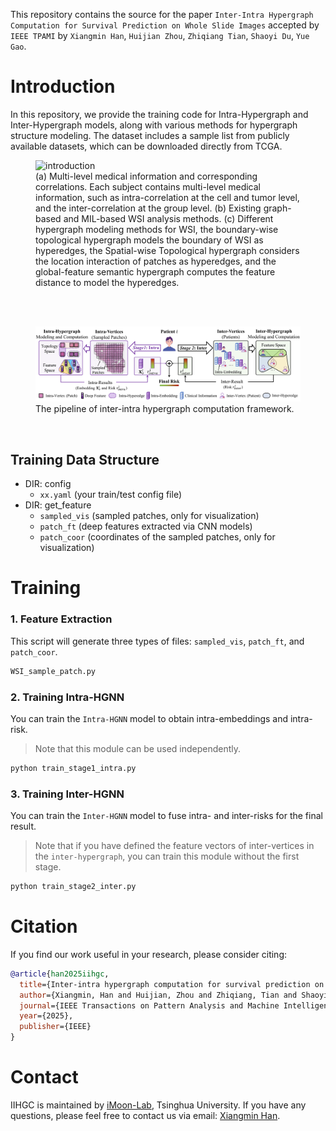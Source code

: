 This repository contains the source for the paper `Inter-Intra Hypergraph Computation for Survival Prediction on Whole Slide Images` accepted by `IEEE TPAMI` by `Xiangmin Han`, `Huijian Zhou`, `Zhiqiang Tian`, `Shaoyi Du`, `Yue Gao`.

# Introduction  
In this repository, we provide the training code for Intra-Hypergraph and Inter-Hypergraph models, along with various methods for hypergraph structure modeling. The dataset includes a sample list from publicly available datasets, which can be downloaded directly from TCGA.
<br>
<figure>
  <img src="images/intro.png" alt="introduction">
  <figcaption>(a) Multi-level medical information and corresponding correlations. Each subject contains multi-level medical information, such as intra-correlation at the cell and tumor level, and the inter-correlation at the group level. (b) Existing graph-based and MIL-based WSI analysis methods. (c) Different hypergraph modeling methods for WSI, the boundary-wise topological hypergraph models the boundary of WSI as hyperedges, the Spatial-wise Topological hypergraph considers the location interaction of patches as hyperedges, and the global-feature semantic hypergraph computes the feature distance to model the hyperedges.</figcaption>
</figure>

<br><br>

<figure>
  <img src="images/pipiline.png" alt="pipeline">
  <figcaption>The pipeline of inter-intra hypergraph computation framework.</figcaption>
</figure>

<br>

## Training Data Structure  
- DIR: config
	- `xx.yaml` (your train/test config file)
- DIR: get_feature
	- `sampled_vis` (sampled patches, only for visualization)
	- `patch_ft` (deep features extracted via CNN models)
	- `patch_coor` (coordinates of the sampled patches, only for visualization)


# Training

### 1. Feature Extraction
This script will generate three types of files: `sampled_vis`, `patch_ft`, and `patch_coor`.
```bash
WSI_sample_patch.py
```

### 2. Training Intra-HGNN
You can train the `Intra-HGNN` model to obtain intra-embeddings and intra-risk. 
> Note that this module can be used independently.  
```bash  
python train_stage1_intra.py  
```

### 3. Training Inter-HGNN
You can train the `Inter-HGNN` model to fuse intra- and inter-risks for the final result. 
> Note that if you have defined the feature vectors of inter-vertices in the `inter-hypergraph`, you can train this module without the first stage.
```bash
python train_stage2_inter.py
```


# Citation
If you find our work useful in your research, please consider citing:
```bibtex
@article{han2025iihgc,
  title={Inter-intra hypergraph computation for survival prediction on whole slide images},
  author={Xiangmin, Han and Huijian, Zhou and Zhiqiang, Tian and Shaoyi, Du and Yue, Gao},
  journal={IEEE Transactions on Pattern Analysis and Machine Intelligence},
  year={2025},
  publisher={IEEE}
}
```

# Contact
IIHGC is maintained by [iMoon-Lab](http://moon-lab.tech/), Tsinghua University. If you have any questions, please feel free to contact us via email: [Xiangmin Han](mailto:simon.xmhan@gmail.com).
